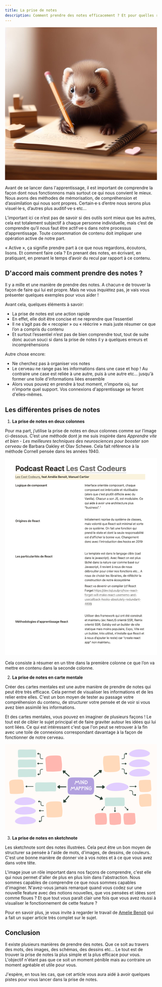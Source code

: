 ```yaml
---
title: La prise de notes
description: Comment prendre des notes efficacement ? Et pour quelles raisons le faire ?
---
```


<img class="w-full h-96 object-cover" src="/public/notesIllustration.jpeg" alt="Furette de couleur chocolat tenant un crayon dans ses pattes pour prendre des notes" />

Avant de se lancer dans l'apprentissage, il est important de comprendre la façon dont nous fonctionnons mais surtout ce qui nous convient le mieux. Nous avons des méthodes de mémorisation, de compréhension et d’assimilation qui nous sont propres. Certain·e·s d’entre nous serons plus visuel·le·s, d’autres plus auditif·ve·s etc…

L’important ici ce n’est pas de savoir si des outils sont mieux que les autres, cela est totalement subjectif à chaque personne individuelle, mais c’est de comprendre qu’il nous faut être actif·ve·s dans notre processus d’apprentissage. Toute consommation de contenu doit impliquer une opération active de notre part.

« Active », ça signifie prendre part à ce que nous regardons, écoutons, lisons. Et comment faire cela ? En prenant des notes, en écrivant, en pratiquant, en prenant le temps d’avoir du recul par rapport à ce contenu.

## D'accord mais comment prendre des notes ?

Il y a mille et une manière de prendre des notes. A chacun·e de trouver la façon de faire qui lui est propre. Mais ne vous inquiétez pas, je vais vous présenter quelques exemples pour vous aider !

Avant cela, quelques éléments à savoir:
- La prise de notes est une action rapide
- En effet, elle doit être concise et ne reprendre que l’essentiel
- Il ne s’agit pas de « recopier » ou « réécrire » mais juste résumer ce que l’on a compris du contenu
- Et surtout l’essentiel n’est pas de bien comprendre tout, tout de suite donc aucun souci si dans la prise de notes il y a quelques erreurs et incompréhensions 

Autre chose encore:
- Ne cherchez pas à organiser vos notes
- Le cerveau ne range pas les informations dans une case et hop ! Au contraire une case est reliée à une autre, puis à une autre etc... jusqu'à former une toile d'informations liées ensemble
- Alors vous pouvez en prendre à tout moment, n’importe où, sur n’importe quel support. Vos connexions d'apprentissage se feront d'elles-mêmes.

## Les différentes prises de notes

1. **La prise de notes en deux colonnes**

Pour ma part, j’utilise la prise de notes en deux colonnes comme sur l’image ci-dessous. C’est une méthode dont je me suis inspirée dans _Apprendre vite et bien - Les meilleures techniques des neurosciences pour booster son cerveau_ de Barbara Oakley et Olav Schewe. Cela fait référence à la méthode Cornell pensée dans les années 1940.

![Prise de notes en deux colonnes avec comme exemple un podcast sur le fonctionnement de React](/public/prisedenotesendeuxcolonnes.png)

Cela consiste à résumer en un titre dans la première colonne ce que l’on va mettre en contenu dans la seconde colonne. 

2. **La prise de notes en carte mentale**

Créer des cartes mentales est une autre manière de prendre de notes qui peut être très efficace. Cela permet de visualiser les informations et de les relier entre elles. C'est un bon moyen de tester au passage votre compréhension du contenu, de structurer votre pensée et de voir si vous avez bien assimilé les informations.

Et des cartes mentales, vous pouvez en imaginer de plusieurs façons ! Le tout est de cibler le sujet principal et de faire graviter autour les idées qui lui sont liées. Ce qui est intéressant c'est que l'on peut se retrouver à la fin avec une toile de connexions correspondant davantage à la façon de fonctionner de notre cerveau.

<img src="/public/mindmap2.png" alt="exemple de carte mentale illustrée">

3. **La prise de notes en sketchnote**

Les sketchnote sont des notes illustrées. Cela peut être un bon moyen de structurer sa pensée à l'aide de mots, d'images, de dessins, de couleurs. C'est une bonne manière de donner vie à vos notes et à ce que vous avez dans votre tête.

L'image joue un rôle important dans nos façons de comprendre, c'est elle qui nous permet d'aller de plus en plus loin dans l'abstraction. Nous sommes capables de comprendre ce que nous sommes capables d'imaginer. N'avez-vous jamais remarqué quand vous codez sur une nouvelle feature avec des notions nouvelles, que vos pensées et idées sont comme floues ? Et que tout vous paraît clair une fois que vous avez réussi à visualiser le fonctionnement de cette feature ?

Pour en savoir plus, je vous invite à regarder le travail de [Amelie Benoit](https://amelie.tech/fr/blog/sketchnote-initiation/) qui a fait un super article très complet sur le sujet.

## Conclusion

Il existe plusieurs manières de prendre des notes. Que ce soit au travers des mots, des images, des schémas, des dessins etc... Le tout est de trouver la prise de notes la plus simple et la plus efficace pour vous. L'objectif n'étant pas que ce soit un moment pénible mais au contraire un moment agréable et utile pour vous.

J'espère, en tous les cas, que cet article vous aura aidé à avoir quelques pistes pour vous lancer dans la prise de notes.